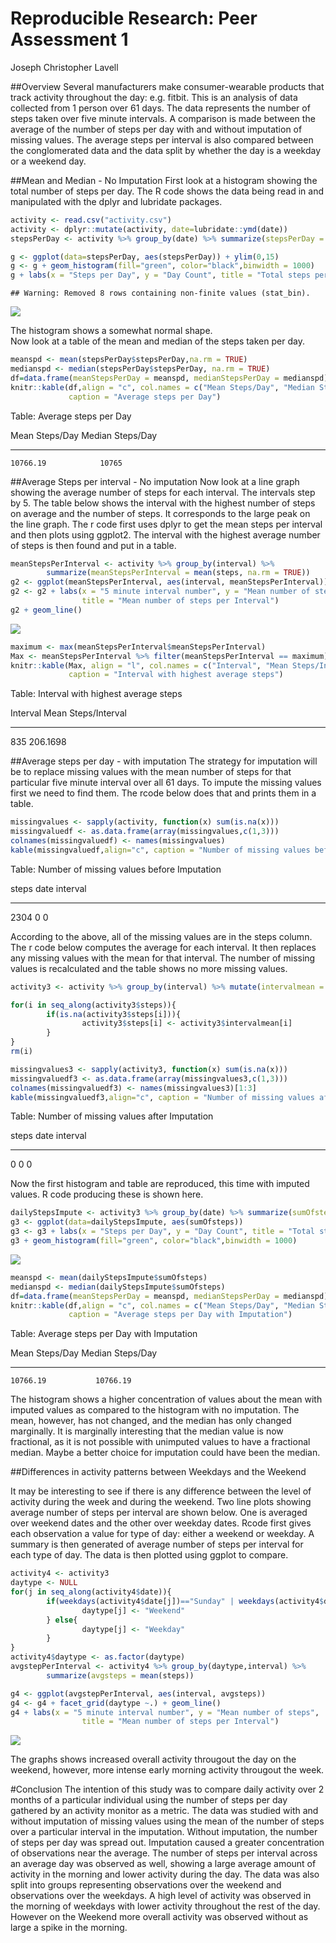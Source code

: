# Reproducible Research: Peer Assessment 1
Joseph Christopher Lavell  




##Overview
Several manufacturers make consumer-wearable products that track activity throughout the day: e.g. fitbit. This is an analysis of data collected from 1 person over 61 days. The data represents the number of steps taken over five minute intervals. A comparison is made between the average of the number of steps per day with and without imputation of missing values. The average steps per interval is also compared between the conglomerated data and the data split by whether the day is a weekday or a weekend day.

##Mean and Median - No Imputation
First look at a histogram showing the total number of steps per day. The R code shows the data being read in and manipulated with the dplyr and lubridate packages.

```r
activity <- read.csv("activity.csv")
activity <- dplyr::mutate(activity, date=lubridate::ymd(date))
stepsPerDay <- activity %>% group_by(date) %>% summarize(stepsPerDay = sum(steps))

g <- ggplot(data=stepsPerDay, aes(stepsPerDay)) + ylim(0,15)
g <- g + geom_histogram(fill="green", color="black",binwidth = 1000)
g + labs(x = "Steps per Day", y = "Day Count", title = "Total steps per Day")
```

```
## Warning: Removed 8 rows containing non-finite values (stat_bin).
```

![](PA1_template_files/figure-html/histo1-1.png)<!-- -->

The histogram shows a somewhat normal shape.  
Now look at a table of the mean and median of the steps taken per day.

```r
meanspd <- mean(stepsPerDay$stepsPerDay,na.rm = TRUE)
medianspd <- median(stepsPerDay$stepsPerDay, na.rm = TRUE)
df=data.frame(meanStepsPerDay = meanspd, medianStepsPerDay = medianspd)
knitr::kable(df,align = "c", col.names = c("Mean Steps/Day", "Median Steps/Day"), 
             caption = "Average steps per Day")
```



Table: Average steps per Day

 Mean Steps/Day    Median Steps/Day 
----------------  ------------------
    10766.19            10765       

##Average Steps per interval - No imputation
Now look at a line graph showing the average number of steps for each interval. The intervals step by 5. The table below shows the interval with the highest number of steps on average and the number of steps. It corresponds to the large peak on the line graph. The r code first uses dplyr to get the mean steps per interval and then plots using ggplot2. The interval with the highest average number of steps is then found and put in a table.

```r
meanStepsPerInterval <- activity %>% group_by(interval) %>% 
        summarize(meanStepsPerInterval = mean(steps, na.rm = TRUE))
g2 <- ggplot(meanStepsPerInterval, aes(interval, meanStepsPerInterval))
g2 <- g2 + labs(x = "5 minute interval number", y = "Mean number of steps per Interval",
                title = "Mean number of steps per Interval")
g2 + geom_line()
```

![](PA1_template_files/figure-html/unnamed-chunk-1-1.png)<!-- -->

```r
maximum <- max(meanStepsPerInterval$meanStepsPerInterval)
Max <- meanStepsPerInterval %>% filter(meanStepsPerInterval == maximum)
knitr::kable(Max, align = "l", col.names = c("Interval", "Mean Steps/Interval"), 
             caption = "Interval with highest average steps")
```



Table: Interval with highest average steps

Interval   Mean Steps/Interval 
---------  --------------------
835        206.1698            

##Average steps per day - with imputation
The strategy for imputation will be to replace missing values with the mean number of steps for that particular five minute interval over all 61 days.
To impute the missing values first we need to find them. The rcode below does that and prints them in a table.


```r
missingvalues <- sapply(activity, function(x) sum(is.na(x)))
missingvaluedf <- as.data.frame(array(missingvalues,c(1,3)))
colnames(missingvaluedf) <- names(missingvalues)
kable(missingvaluedf,align="c", caption = "Number of missing values before Imputation")
```



Table: Number of missing values before Imputation

 steps    date    interval 
-------  ------  ----------
 2304      0         0     

According to the above, all of the missing values are in the steps column. The r code below computes the average for each interval. It then replaces any missing values with the mean for that interval. The number of missing values is recalculated and the table shows no more missing values.

```r
activity3 <- activity %>% group_by(interval) %>% mutate(intervalmean = mean(steps,na.rm = TRUE))

for(i in seq_along(activity3$steps)){
        if(is.na(activity3$steps[i])){
                activity3$steps[i] <- activity3$intervalmean[i]
        }
}
rm(i)

missingvalues3 <- sapply(activity3, function(x) sum(is.na(x)))
missingvaluedf3 <- as.data.frame(array(missingvalues3,c(1,3)))
colnames(missingvaluedf3) <- names(missingvalues3)[1:3]
kable(missingvaluedf3,align="c", caption = "Number of missing values after Imputation")
```



Table: Number of missing values after Imputation

 steps    date    interval 
-------  ------  ----------
   0       0         0     

Now the first histogram and table are reproduced, this time with imputed values. R code producing these is shown here. 

```r
dailyStepsImpute <- activity3 %>% group_by(date) %>% summarize(sumOfsteps = sum(steps))
g3 <- ggplot(data=dailyStepsImpute, aes(sumOfsteps)) 
g3 <- g3 + labs(x = "Steps per Day", y = "Day Count", title = "Total steps per Day with Imputation")
g3 + geom_histogram(fill="green", color="black",binwidth = 1000)
```

![](PA1_template_files/figure-html/unnamed-chunk-4-1.png)<!-- -->

```r
meanspd <- mean(dailyStepsImpute$sumOfsteps)
medianspd <- median(dailyStepsImpute$sumOfsteps)
df=data.frame(meanStepsPerDay = meanspd, medianStepsPerDay = medianspd)
knitr::kable(df,align = "c", col.names = c("Mean Steps/Day", "Median Steps/Day"), 
             caption = "Average steps per Day with Imputation")
```



Table: Average steps per Day with Imputation

 Mean Steps/Day    Median Steps/Day 
----------------  ------------------
    10766.19           10766.19     

The histogram shows a higher concentration of values about the mean with imputed values as compared to the histogram with no imputation. The mean, however, has not changed, and the median has only changed marginally. It is marginally interesting that the median value is now fractional, as it is not possible with unimputed values to have a fractional median. Maybe a better choice for imputation could have been the median.

##Differences in activity patterns between Weekdays and the Weekend

It may be interesting to see if there is any difference between the level of activity during the week and during the weekend. Two line plots showing average number of steps per interval are shown below. One is averaged over weekend dates and the other over weekday dates. Rcode first gives each observation a value for type of day: either a weekend or weekday. A summary is then generated of average number of steps per interval for each type of day. The data is then plotted using ggplot to compare.

```r
activity4 <- activity3
daytype <- NULL
for(j in seq_along(activity4$date)){
        if(weekdays(activity4$date[j])=="Sunday" | weekdays(activity4$date[j])=="Saturday"){
                daytype[j] <- "Weekend"
        } else{
                daytype[j] <- "Weekday"
        }
}
activity4$daytype <- as.factor(daytype)
avgstepPerInterval <- activity4 %>% group_by(daytype,interval) %>% 
        summarize(avgsteps = mean(steps))

g4 <- ggplot(avgstepPerInterval, aes(interval, avgsteps))
g4 <- g4 + facet_grid(daytype ~.) + geom_line()
g4 + labs(x = "5 minute interval number", y = "Mean number of steps",
                title = "Mean number of steps per Interval")
```

![](PA1_template_files/figure-html/unnamed-chunk-5-1.png)<!-- -->

The graphs shows increased overall activity througout the day on the weekend, however, more intense early morning activity througout the week.

#Conclusion
The intention of this study was to compare daily activity over 2 months of a particular individual using the number of steps per day gathered by an activity monitor as a metric. 
The data was studied with and without imputation of missing values using the mean of the number of steps over a particular interval in the imputation. Without imputation, the number of steps per day was spread out. Imputation caused a greater concentration of observations near the average. The number of steps per interval across an average day was observed as well, showing a large average amount of activity in the morning and lower activity during the day. The data was also split into groups representing observations over the weekend and observations over the weekdays. A high level of activity was observed in the morning of weekdays with lower activity throughout the rest of the day. However on the Weekend more overall activity was observed without as large a spike in the morning.
